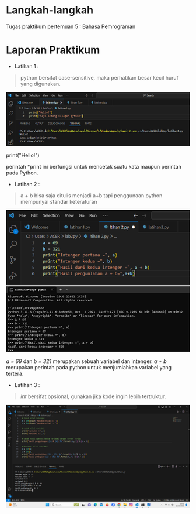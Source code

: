 # Langkah-langkah #
Tugas praktikum pertemuan 5 : Bahasa Pemrograman
# Laporan Praktikum #
* Latihan 1 :
> python bersifat case-sensitive, maka perhatikan besar kecil huruf yang digunakan.

![alt text](https://github.com/oktavia18/lab2py/blob/main/ss/Screenshot%201.png?raw=true)

print("Hello!")

perintah *print ini berfungsi untuk mencetak suatu kata maupun perintah pada Python.

* Latihan 2 :
  
> a + b bisa saja ditulis menjadi a+b tapi penggunaan python mempunyai standar keteraturan

![alt text](https://github.com/oktavia18/lab2py/blob/main/ss/Screenshot%202.png?raw=true)
![alt text](https://github.com/oktavia18/lab2py/blob/main/ss/ss%202.png?raw=true)

*a = 69* dan *b = 321* merupakan sebuah variabel dan intenger. *a + b* merupakan perintah pada python untuk menjumlahkan variabel yang tertera.

* Latihan 3 :
> *int* bersifat opsional, gunakan jika kode ingin lebih tertruktur.

![alt text](https://github.com/oktavia18/lab2py/blob/main/ss/Screenshot%203.png?raw=true)
